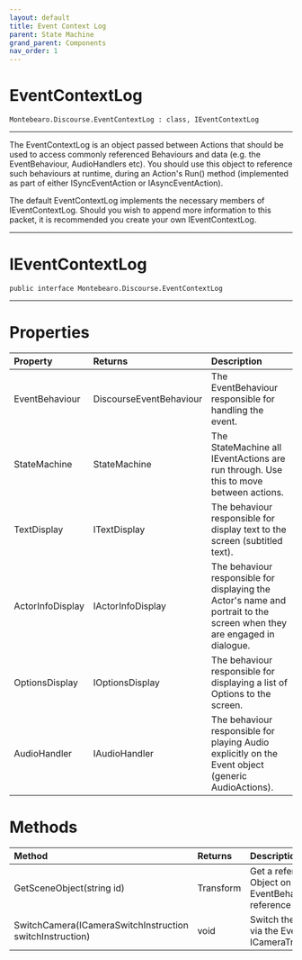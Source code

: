 ```yaml
---
layout: default
title: Event Context Log
parent: State Machine
grand_parent: Components
nav_order: 1
---
```



# EventContextLog

```
Montebearo.Discourse.EventContextLog : class, IEventContextLog
```
---

The EventContextLog is an object passed between Actions that should be used to access commonly referenced Behaviours and data (e.g. the EventBehaviour, AudioHandlers etc). You should use this object to reference such behaviours at runtime, during an Action's Run() method (implemented as part of either ISyncEventAction or IAsyncEventAction).

The default EventContextLog implements the necessary members of IEventContextLog. Should you wish to append more information to this packet, it is recommended you create your own IEventContextLog.

---

# IEventContextLog

```
public interface Montebearo.Discourse.EventContextLog
```
---

# Properties

| Property    | Returns     | Description       |
|:------------|:------------|:------------------|
| EventBehaviour | DiscourseEventBehaviour | The EventBehaviour responsible for handling the event. |
| StateMachine   | StateMachine            | The StateMachine all IEventActions are run through. Use this to move between actions.  |
| TextDisplay | ITextDisplay | The behaviour responsible for display text to the screen (subtitled text). |
| ActorInfoDisplay | IActorInfoDisplay |  The behaviour responsible for displaying the Actor's name and portrait to the screen when they are engaged in dialogue. |
| OptionsDisplay | IOptionsDisplay | The behaviour responsible for displaying a list of Options to the screen. |
| AudioHandler | IAudioHandler | The behaviour responsible for playing Audio explicitly on the Event object (generic AudioActions).  |

# Methods

| Method | Returns | Description |
|:-------|:--------|:------------|
| GetSceneObject(string id) | Transform | Get a referenced Scene Object on the EventBehaviour, by reference id. |
| SwitchCamera(ICameraSwitchInstruction switchInstruction) | void | Switch the active Camera via the EventBehaviour's ICameraTransitionHandler. |
